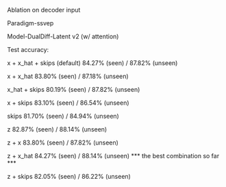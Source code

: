 Ablation on decoder input

Paradigm-ssvep

Model-DualDiff-Latent v2 (w/ attention)

Test accuracy:

x + x_hat + skips (default) 84.27% (seen) / 87.82% (unseen)

x + x_hat                   83.80% (seen) / 87.18% (unseen)

x_hat + skips               80.19% (seen) / 87.82% (unseen)

x + skips                   83.10% (seen) / 86.54% (unseen)

skips                       81.70% (seen) / 84.94% (unseen)

z                           82.87% (seen) / 88.14% (unseen)

z + x                       83.80% (seen) / 87.82% (unseen)

z + x_hat                   84.27% (seen) / 88.14% (unseen) *** the best combination so far ***

z + skips                   82.05% (seen) / 86.22% (unseen)

